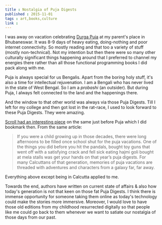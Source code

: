 ```yaml
---
title : Nostalgia of Puja Digests
published : 2015-11-01
tags : art,books,culture
link : 
---
```


I was away on vacation celebrating [Durga Puja](https://en.wikipedia.org/wiki/Durga_Puja) at my parent's place in Bhubaneswar. It was 8-9 days  of heavy eating, doing-nothing and poor internet connectivity. So mostly reading and that too a  variety of stuff (mostly non-technical). Not my intention but then there were so many other culturally significant things happening around that I preferred to channel my energies there rather than all those functional programming books I did pack along with me.

Puja is always special for us Bengalis. Apart from the boring holy stuff, it's also a time for intellectual rejuvenation. I am a Bengali who has never lived in the state of West Bengal. So I am a _probashi_ (an outsider). But during Puja, I always felt connected to the land and the happenings there.

And the window to that other world was always via those Puja Digests. Till I left for my college and then got lost in the rat-race, I used to look forward to these Puja Digests. They were amazing.

[Scroll had an interesting piece](http://scroll.in/article/763672/from-feluda-to-phantom-the-puja-digests-offered-something-for-every-kind-of-reader) on the same just before Puja which I did bookmark then. From the same article:

>If you were a child growing up in those decades, there were long afternoons to be filled once school shut for the puja vacations. One of the things you did before you hit the pandals, bought toy guns that went off with a satisfying crack and fell sick eating hajmi goli bought at mela stalls was get your hands on that year’s puja digests. For many Calcuttans of that generation, memories of puja vacations are threaded with adventures and characters from a galaxy far, far away.

Everything above except being in Calcutta applied to me.

Towards the end, authors have written on current state of affairs & also how today's generation is not that keen on those fat Puja Digests. I think there is immense opportunity for someone taking them online as today's technology could make the stories more immersive. Moreover, I would love to have those old editions from my childhood resurrected digitally so that people like me could go back to them whenever we want to satiate our nostalgia of those days from our past.